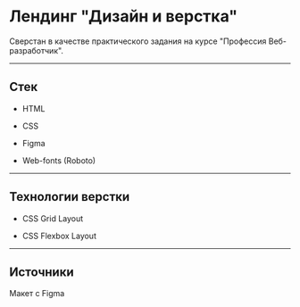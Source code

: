 # Лендинг "Дизайн и верстка"

Сверстан в качестве практического задания на курсе "Профессия Веб-разработчик".
___   
## Стек

* HTML

* CSS

* Figma

* Web-fonts (Roboto)
___

## Технологии верстки

* CSS Grid Layout

* CSS Flexbox Layout
___

## Источники

Макет с Figma